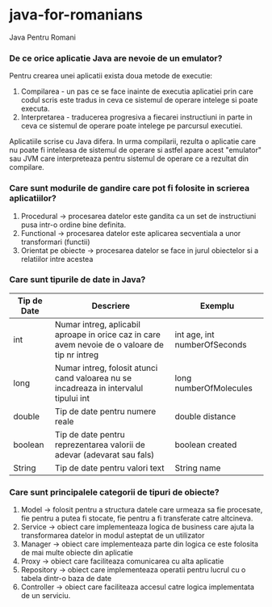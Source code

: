 # java-for-romanians

Java Pentru Romani

### De ce orice aplicatie Java are nevoie de un emulator?

Pentru crearea unei aplicatii exista doua metode de executie:

1. Compilarea - un pas ce se face inainte de executia aplicatiei prin care codul scris este tradus in ceva ce sistemul
   de operare intelege si poate executa.
2. Interpretarea - traducerea progresiva a fiecarei instructiuni in parte in ceva ce sistemul de operare poate intelege
   pe parcursul executiei.

Aplicatiile scrise cu Java difera. In urma compilarii, rezulta o aplicatie care nu poate fi inteleasa de sistemul de
operare si astfel apare acest "emulator" sau JVM care interpreteaza pentru sistemul de operare ce a rezultat din
compilare.

### Care sunt modurile de gandire care pot fi folosite in scrierea aplicatiilor?

1. Procedural -> procesarea datelor este gandita ca un set de instructiuni pusa intr-o ordine bine definita.
2. Functional -> procesarea datelor este aplicarea secventiala a unor transformari (functii)
3. Orientat pe obiecte -> procesarea datelor se face in jurul obiectelor si a relatiilor intre acestea

### Care sunt tipurile de date in Java?

Tip de Date | Descriere                                                                                      | Exemplu                      |
--- |------------------------------------------------------------------------------------------------|------------------------------|
int | Numar intreg, aplicabil aproape in orice caz in care avem nevoie de o valoare de tip nr intreg | int age, int numberOfSeconds |
long | Numar intreg, folosit atunci cand valoarea nu se incadreaza in intervalul tipului int          | long numberOfMolecules       |
double | Tip de date pentru numere reale                                                                | double distance              |
boolean | Tip de date pentru reprezentarea valorii de adevar (adevarat sau fals)                         | boolean created              |
String | Tip de date pentru valori text                                                                 | String name                  | 

### Care sunt principalele categorii de tipuri de obiecte?

1. Model -> folosit pentru a structura datele care urmeaza sa fie procesate, fie pentru a putea fi stocate, fie pentru a fi transferate catre altcineva.
2. Service -> obiect care implementeaza logica de business care ajuta la transformarea datelor in modul asteptat de un utilizator
3. Manager -> obiect care implementeaza parte din logica ce este folosita de mai multe obiecte din aplicatie
4. Proxy -> obiect care faciliteaza comunicarea cu alta aplicatie
5. Repository -> obiect care implementeaza operatii pentru lucrul cu o tabela dintr-o baza de date
6. Controller -> obiect care faciliteaza accesul catre logica implementata de un serviciu.

